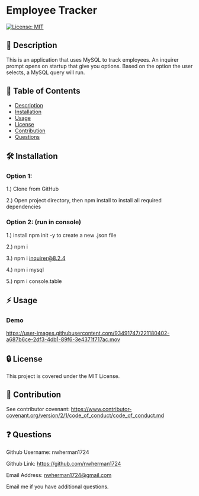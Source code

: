 # Employee Tracker

  [![License: MIT](https://img.shields.io/badge/License-MIT-yellow.svg)](https://opensource.org/licenses/MIT)

  ## :blue_book: Description

  This is an application that uses MySQL to track employees. An inquirer prompt opens on startup that give you options. Based on the option the user selects, a MySQL query will run.

  ## :bookmark_tabs: Table of Contents

  - [Description](#description)
  - [Installation](#installation)
  - [Usage](#usage)
  - [License](#license)
  - [Contribution](#contribution)
  - [Questions](#questions)

  ## :hammer_and_wrench: Installation
  ### Option 1:
1.) Clone from GitHub

2.) Open project directory, then npm install to install all required dependencies

### Option 2: (run in console)
1.) install npm init -y to create a new .json file

2.) npm i

3.) npm i inquirer@8.2.4

4.) npm i mysql

5.) npm i console.table

  ## :zap: Usage
  
  ### Demo

https://user-images.githubusercontent.com/93491747/221180402-a687b6ce-2df3-4db1-89f6-3e4371f717ac.mov

  ## :lock: License
  
  This project is covered under the MIT License.

  ## :handshake: Contribution
  
  See contributor covenant: https://www.contributor-covenant.org/version/2/1/code_of_conduct/code_of_conduct.md
  
  ## :question: Questions
  Github Username: nwherman1724

  Github Link: https://github.com/nwherman1724
  
  Email Address: nwherman1724@gmail.com
  
  Email me if you have additional questions.
